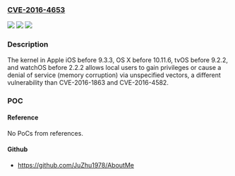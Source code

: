 ### [CVE-2016-4653](https://cve.mitre.org/cgi-bin/cvename.cgi?name=CVE-2016-4653)
![](https://img.shields.io/static/v1?label=Product&message=n%2Fa&color=blue)
![](https://img.shields.io/static/v1?label=Version&message=n%2Fa&color=blue)
![](https://img.shields.io/static/v1?label=Vulnerability&message=n%2Fa&color=brighgreen)

### Description

The kernel in Apple iOS before 9.3.3, OS X before 10.11.6, tvOS before 9.2.2, and watchOS before 2.2.2 allows local users to gain privileges or cause a denial of service (memory corruption) via unspecified vectors, a different vulnerability than CVE-2016-1863 and CVE-2016-4582.

### POC

#### Reference
No PoCs from references.

#### Github
- https://github.com/JuZhu1978/AboutMe

